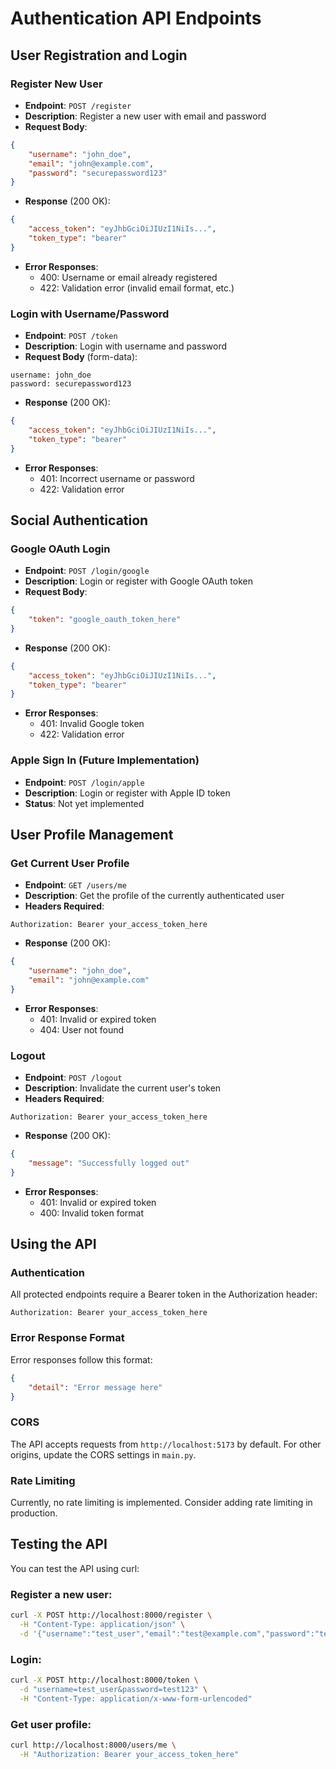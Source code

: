# Authentication API Endpoints

## User Registration and Login

### Register New User
- **Endpoint**: `POST /register`
- **Description**: Register a new user with email and password
- **Request Body**:
```json
{
    "username": "john_doe",
    "email": "john@example.com",
    "password": "securepassword123"
}
```
- **Response** (200 OK):
```json
{
    "access_token": "eyJhbGciOiJIUzI1NiIs...",
    "token_type": "bearer"
}
```
- **Error Responses**:
  - 400: Username or email already registered
  - 422: Validation error (invalid email format, etc.)

### Login with Username/Password
- **Endpoint**: `POST /token`
- **Description**: Login with username and password
- **Request Body** (form-data):
```
username: john_doe
password: securepassword123
```
- **Response** (200 OK):
```json
{
    "access_token": "eyJhbGciOiJIUzI1NiIs...",
    "token_type": "bearer"
}
```
- **Error Responses**:
  - 401: Incorrect username or password
  - 422: Validation error

## Social Authentication

### Google OAuth Login
- **Endpoint**: `POST /login/google`
- **Description**: Login or register with Google OAuth token
- **Request Body**:
```json
{
    "token": "google_oauth_token_here"
}
```
- **Response** (200 OK):
```json
{
    "access_token": "eyJhbGciOiJIUzI1NiIs...",
    "token_type": "bearer"
}
```
- **Error Responses**:
  - 401: Invalid Google token
  - 422: Validation error

### Apple Sign In (Future Implementation)
- **Endpoint**: `POST /login/apple`
- **Description**: Login or register with Apple ID token
- **Status**: Not yet implemented

## User Profile Management

### Get Current User Profile
- **Endpoint**: `GET /users/me`
- **Description**: Get the profile of the currently authenticated user
- **Headers Required**:
```
Authorization: Bearer your_access_token_here
```
- **Response** (200 OK):
```json
{
    "username": "john_doe",
    "email": "john@example.com"
}
```
- **Error Responses**:
  - 401: Invalid or expired token
  - 404: User not found

### Logout
- **Endpoint**: `POST /logout`
- **Description**: Invalidate the current user's token
- **Headers Required**:
```
Authorization: Bearer your_access_token_here
```
- **Response** (200 OK):
```json
{
    "message": "Successfully logged out"
}
```
- **Error Responses**:
  - 401: Invalid or expired token
  - 400: Invalid token format

## Using the API

### Authentication
All protected endpoints require a Bearer token in the Authorization header:
```
Authorization: Bearer your_access_token_here
```

### Error Response Format
Error responses follow this format:
```json
{
    "detail": "Error message here"
}
```

### CORS
The API accepts requests from `http://localhost:5173` by default. For other origins, update the CORS settings in `main.py`.

### Rate Limiting
Currently, no rate limiting is implemented. Consider adding rate limiting in production.

## Testing the API

You can test the API using curl:

### Register a new user:
```bash
curl -X POST http://localhost:8000/register \
  -H "Content-Type: application/json" \
  -d '{"username":"test_user","email":"test@example.com","password":"test123"}'
```

### Login:
```bash
curl -X POST http://localhost:8000/token \
  -d "username=test_user&password=test123" \
  -H "Content-Type: application/x-www-form-urlencoded"
```

### Get user profile:
```bash
curl http://localhost:8000/users/me \
  -H "Authorization: Bearer your_access_token_here"
``` 